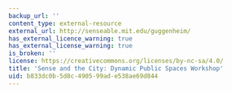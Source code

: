 ```yaml
---
backup_url: ''
content_type: external-resource
external_url: http://senseable.mit.edu/guggenheim/
has_external_licence_warning: true
has_external_license_warning: true
is_broken: ''
license: https://creativecommons.org/licenses/by-nc-sa/4.0/
title: 'Sense and the City: Dynamic Public Spaces Workshop'
uid: b833dc0b-5d8c-4905-99ad-e538ae69d844
---
```

